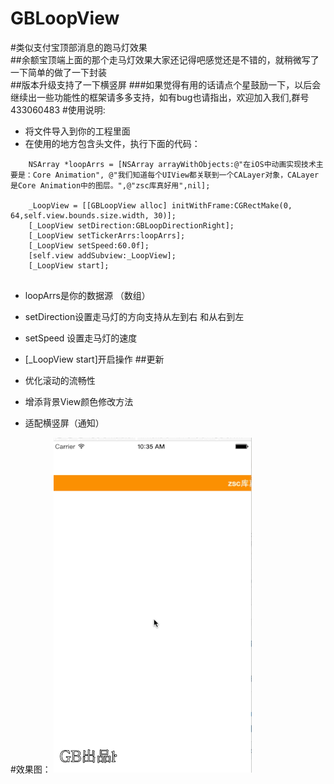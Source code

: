 
# GBLoopView
#类似支付宝顶部消息的跑马灯效果<br>
##余额宝顶端上面的那个走马灯效果大家还记得吧感觉还是不错的，就稍微写了一下简单的做了一下封装<br>
##版本升级支持了一下横竖屏
###如果觉得有用的话请点个星鼓励一下，以后会继续出一些功能性的框架请多多支持，如有bug也请指出，欢迎加入我们,群号433060483
#使用说明:<br>
* 将文件导入到你的工程里面
* 在使用的地方包含头文件，执行下面的代码：
```
    NSArray *loopArrs = [NSArray arrayWithObjects:@"在iOS中动画实现技术主要是：Core Animation", @"我们知道每个UIView都关联到一个CALayer对象，CALayer是Core Animation中的图层。",@"zsc库真好用",nil];
    
    _LoopView = [[GBLoopView alloc] initWithFrame:CGRectMake(0, 64,self.view.bounds.size.width, 30)];
    [_LoopView setDirection:GBLoopDirectionRight];
    [_LoopView setTickerArrs:loopArrs];
    [_LoopView setSpeed:60.0f];
    [self.view addSubview:_LoopView];
    [_LoopView start];
    
```
* loopArrs是你的数据源 （数组）<br>
* setDirection设置走马灯的方向支持从左到右 和从右到左
* setSpeed 设置走马灯的速度
* [_LoopView start]开启操作
##更新

 * 优化滚动的流畅性
 
 * 增添背景View颜色修改方法
 
 * 适配横竖屏（通知）

#效果图：
![image](https://github.com/mokey1422/gifResource/blob/master/loopview.gif)


